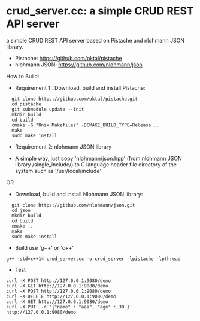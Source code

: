 # crud_server.cc: a simple CRUD REST API server
a simple CRUD REST API server based on Pistache  and  nlohmann JSON library.
* Pistache: https://github.com/oktal/pistache
* nlohmann JSON: https://github.com/nlohmann/json

How to Build:

- Requirement 1 : Download, build and install Pistache:
```
  git clone https://github.com/oktal/pistache.git
  cd pistache
  git submodule update --init
  mkdir build
  cd build
  cmake -G "Unix Makefiles" -DCMAKE_BUILD_TYPE=Release ..
  make
  sudo make install
```  
-  Requirement 2: nlohmann JSON library
* A simple way, just copy 'nlohmann/json.hpp' (from nlohmann JSON library /single_include/)  to C language header file directory of the system such as '/usr/local/include'

OR
* Download, build and install Nlohmann JSON library:

```
  git clone https://github.com/nlohmann/json.git
  cd json
  mkdir build
  cd build
  cmake ..
  make
  sudo make install
```
  
- Build use 'g++' or 'c++'
```
g++ -std=c++14 crud_server.cc -o crud_server -lpistache -lpthread
```

- Test
```
curl -X POST http://127.0.0.1:9080/demo
curl -X GET http://127.0.0.1:9080/demo
curl -X POST http://127.0.0.1:9080/demo
curl -X DELETE http://127.0.0.1:9080/demo
curl -X GET http://127.0.0.1:9080/demo
curl -X PUT  -d '{"name" : "aaa", "age" : 30 }' http://127.0.0.1:9080/demo
```

